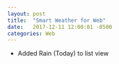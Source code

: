 ```yaml
---
layout: post
title:  "Smart Weather for Web"
date:   2017-12-11 12:00:01 -0500
categories: Web
---
```


- Added Rain (Today) to list view
